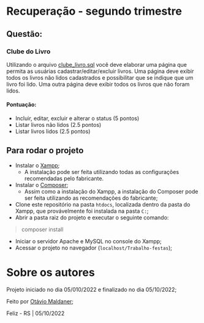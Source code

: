 # Recuperação - segundo trimestre
## Questão:
### Clube do Livro
Utilizando o arquivo [clube_livro.sql](https://github.com/OtavioMaldaner/recuperacao/blob/main/recuperacao/clube_livro%20(1).sql) você deve elaborar uma página que permita as usuárias cadastrar/editar/excluir livros. Uma página deve exibir todos os livros não lidos cadastrados e possibilitar que se indique que um livro foi lido. Uma outra página deve exibir todos os livros que não foram lidos.
#### Pontuação: 
- Incluir, editar, excluir e alterar o status (5 pontos)
- Listar livros não lidos (2.5 pontos)
- Listar livros lidos (2.5 pontos)
## Para rodar o projeto
- Instalar o [Xampp](https://www.apachefriends.org/pt_br/index.html);
    - A instalação pode ser feita utilizando todas as configurações recomendadas pelo fabricante.
- Instalar o [Composer](https://getcomposer.org/);
    - Assim como a instalação do Xampp, a instalação do Composer pode ser feita utilizando as recomendações do fabricante;
- Clone este repositório na pasta `htdocs`, localizada dentro da pasta do Xampp, que provávelmente foi instalada na pasta `C:`;
- Abrir a pasta raiz do projeto e executar o seguinte comando:
> composer install
- Iniciar o servidor Apache e  MySQL no console do Xampp;
- Acessar o projeto no navegador (`localhost/Trabalho-festas`);
# Sobre os autores
Projeto iniciado no dia 05/010/2022 e finalizado no dia 05/10/2022; &nbsp;

Feito por [Otávio Maldaner](https://github.com/OtavioMaldaner/);&nbsp;

Feliz - RS | 05/10/2022

